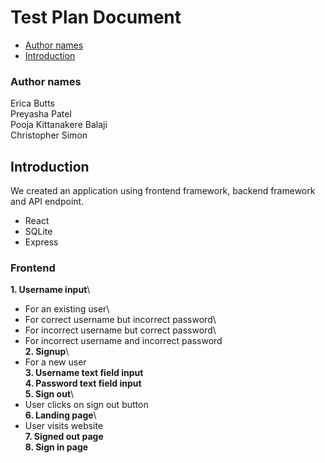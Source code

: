 # Test Plan Document

- [Author names](#author-names)
- [Introduction](#introduction)
### Author names
Erica Butts\
Preyasha Patel\
Pooja Kittanakere Balaji\
Christopher Simon

## Introduction
We created an application using frontend framework, backend framework and API endpoint.
- React
- SQLite
- Express

### Frontend
**1. Username input**\
- For an existing user\
- For correct username but incorrect password\
- For incorrect username but correct password\
- For incorrect username and incorrect password\
**2. Signup**\
- For a new user\
**3. Username text field input**\
**4. Password text field input**\
**5. Sign out**\
- User clicks on sign out button\
**6. Landing page**\
- User visits website\
**7. Signed out page**\
**8. Sign in page**
